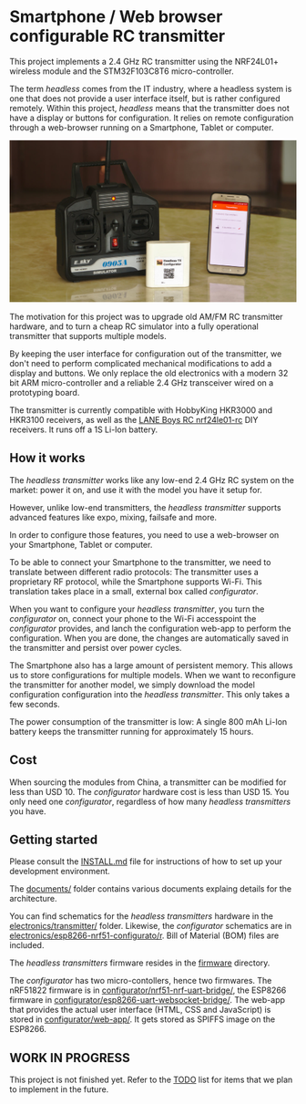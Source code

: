 # Smartphone / Web browser configurable RC transmitter

This project implements a 2.4 GHz RC transmitter using the NRF24L01+ wireless module and the STM32F103C8T6 micro-controller.

The term *headless* comes from the IT industry, where a headless system is one that does not provide a user interface itself, but is rather configured remotely. Within this project, *headless* means that the transmitter does not have a display or buttons for configuration. It relies on remote configuration through a web-browser running on a Smartphone, Tablet or computer.

![transmitter, configurator and web-app](documents/transmitter-configurator-phone.jpg)

The motivation for this project was to upgrade old AM/FM RC transmitter hardware, and to turn a cheap RC simulator into a fully operational transmitter that supports multiple models.

By keeping the user interface for configuration out of the transmitter, we don't need to perform complicated mechanical modifications to add a display and buttons. We only replace the old electronics with a modern 32 bit ARM micro-controller and a reliable 2.4 GHz transceiver wired on a prototyping board.

The transmitter is currently compatible with HobbyKing HKR3000 and HKR3100 receivers, as well as the [LANE Boys RC nrf24le01-rc](https://github.com/laneboysrc/nrf24l01-rc) DIY receivers. It runs off a 1S Li-Ion battery.


## How it works

The *headless transmitter* works like any low-end 2.4 GHz RC system on the market: power it on, and use it with the model you have it setup for.

However, unlike low-end transmitters, the *headless transmitter* supports advanced features like expo, mixing, failsafe and more.

In order to configure those features, you need to use a web-browser on your Smartphone, Tablet or computer.

To be able to connect your Smartphone to the transmitter, we need to translate between different radio protocols: The transmitter uses a proprietary RF protocol, while the Smartphone supports Wi-Fi. This translation takes place in a small, external box called *configurator*.

When you want to configure your *headless transmitter*, you turn the *configurator* on, connect your phone to the Wi-Fi accesspoint the *configurator* provides, and lanch the configuration web-app to perform the configuration. When you are done, the changes are automatically saved in the transmitter and persist over power cycles.

The Smartphone also has a large amount of persistent memory. This allows us to store configurations for multiple models. When we want to reconfigure the transmitter for another model, we simply download the model configuration configuration into the *headless transmitter*. This only takes a few seconds.

The power consumption of the transmitter is low: A single 800 mAh Li-Ion battery keeps the transmitter running for approximately 15 hours.


## Cost

When sourcing the modules from China, a transmitter can be modified for less than USD 10. The *configurator* hardware cost is less than USD 15. You only need one *configurator*, regardless of how many *headless transmitters* you have.


## Getting started

Please consult the [INSTALL.md](INSTALL.md) file for instructions of how to set up your development environment.

The [documents/](documents) folder contains various documents explaing details for the architecture.

You can find schematics for the *headless transmitters* hardware in the [electronics/transmitter/](electronics/transmitter) folder. Likewise, the *configurator* schematics are in [electronics/esp8266-nrf51-configurato/r](electronics/esp8266-nrf51-configurator). Bill of Material (BOM) files are included.

The *headless transmitters* firmware resides in the [firmware](firmware) directory.

The *configurator* has two micro-contollers, hence two firmwares. The nRF51822 firmware is in [configurator/nrf51-nrf-uart-bridge/](configurator/nrf51-nrf-uart-bridge), the ESP8266 firmware in [configurator/esp8266-uart-websocket-bridge/](configurator/esp8266-uart-websocket-bridge).
The web-app that provides the actual user interface (HTML, CSS and JavaScript) is stored in [configurator/web-app/](configurator/web-app). It gets stored as SPIFFS image on the ESP8266.


## WORK IN PROGRESS

This project is not finished yet. Refer to the [TODO](TODO.md) list for items that we plan to implement in the future.


